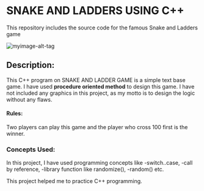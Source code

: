 
# SNAKE AND LADDERS USING C++

This repository includes the source code for the famous Snake and Ladders game 


![myimage-alt-tag](https://tpdal.co.uk/wp-content/uploads/2016/06/1-100-Snakes-Ladders.jpg)

## Description:
This C++ program on SNAKE AND LADDER GAME is a simple text base game. I have used **procedure oriented method** to design this game. I have not included any graphics in this project, as my motto is to design the logic without any flaws. 

#### Rules:

Two players can play this game and the player who cross 100 first is the winner.


### Concepts Used:

In this project, I have used programming concepts like 
-switch..case, 
-call by reference, 
-library function like randomize(), 
-random() etc. 

This project helped me to practice C++ programming.
